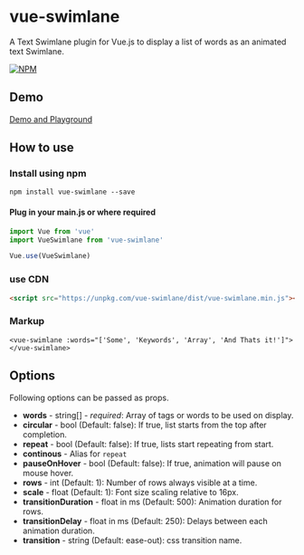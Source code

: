 # vue-swimlane

A Text Swimlane plugin for Vue.js to display a list of words as an animated text Swimlane.

[![NPM](https://nodei.co/npm/vue-swimlane.png?compact=true)](https://npmjs.org/package/vue-swimlane)

## Demo

[Demo and Playground](https://mubaidr.github.io/vue-swimlane)

## How to use

### Install using npm

`npm install vue-swimlane --save`

#### Plug in your main.js or where required

```javascript
import Vue from 'vue'
import VueSwimlane from 'vue-swimlane'

Vue.use(VueSwimlane)
```

### use CDN

```html
<script src="https://unpkg.com/vue-swimlane/dist/vue-swimlane.min.js"></script>
```

### Markup

`<vue-swimlane :words="['Some', 'Keywords', 'Array', 'And Thats it!']"></vue-swimlane>`

## Options

Following options can be passed as props.

- **words** - string[] - _required_: Array of tags or words to be used on display.
- **circular** - bool (Default: false): If true, list starts from the top after completion.
- **repeat** - bool (Default: false): If true, lists start repeating from start.
- **continous** - Alias for `repeat`
- **pauseOnHover** - bool (Default: false): If true, animation will pause on mouse hover.
- **rows** - int (Default: 1): Number of rows always visible at a time.
- **scale** - float (Default: 1): Font size scaling relative to 16px.
- **transitionDuration** - float in ms (Default: 500): Animation duration for rows.
- **transitionDelay** - float in ms (Default: 250): Delays between each animation duration.
- **transition** - string (Default: ease-out): css transition name.
